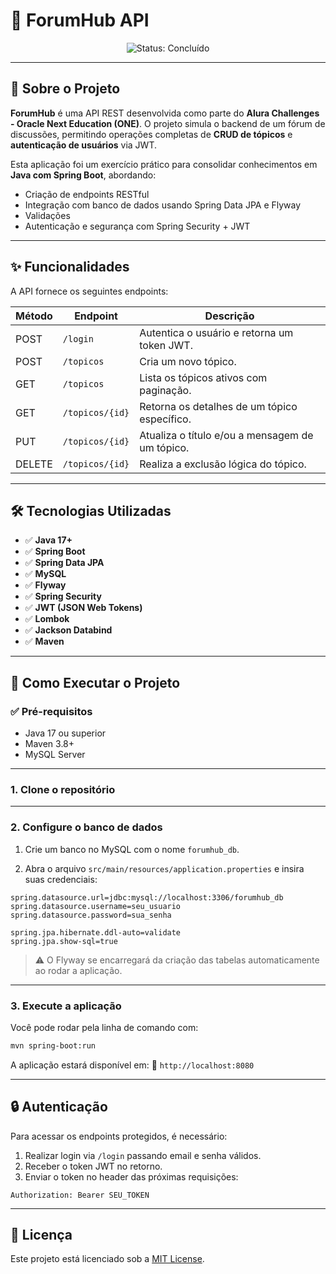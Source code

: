 # 💬 ForumHub API

<div align="center">
  <img src="https://img.shields.io/badge/status-concluído-brightgreen" alt="Status: Concluído" />
</div>

---

## 📖 Sobre o Projeto

**ForumHub** é uma API REST desenvolvida como parte do **Alura Challenges - Oracle Next Education (ONE)**.
O projeto simula o backend de um fórum de discussões, permitindo operações completas de **CRUD de tópicos** e **autenticação de usuários** via JWT.

Esta aplicação foi um exercício prático para consolidar conhecimentos em **Java com Spring Boot**, abordando:

* Criação de endpoints RESTful
* Integração com banco de dados usando Spring Data JPA e Flyway
* Validações
* Autenticação e segurança com Spring Security + JWT

---

## ✨ Funcionalidades

A API fornece os seguintes endpoints:

| Método | Endpoint        | Descrição                                       |
| ------ | --------------- | ----------------------------------------------- |
| POST   | `/login`        | Autentica o usuário e retorna um token JWT.     |
| POST   | `/topicos`      | Cria um novo tópico.                            |
| GET    | `/topicos`      | Lista os tópicos ativos com paginação.          |
| GET    | `/topicos/{id}` | Retorna os detalhes de um tópico específico.    |
| PUT    | `/topicos/{id}` | Atualiza o título e/ou a mensagem de um tópico. |
| DELETE | `/topicos/{id}` | Realiza a exclusão lógica do tópico.            |

---

## 🛠️ Tecnologias Utilizadas

* ✅ **Java 17+**
* ✅ **Spring Boot**
* ✅ **Spring Data JPA**
* ✅ **MySQL**
* ✅ **Flyway**
* ✅ **Spring Security**
* ✅ **JWT (JSON Web Tokens)**
* ✅ **Lombok**
* ✅ **Jackson Databind**
* ✅ **Maven**

---

## 🚀 Como Executar o Projeto

### ✅ Pré-requisitos

* Java 17 ou superior
* Maven 3.8+
* MySQL Server

---

### 1. Clone o repositório

---

### 2. Configure o banco de dados

1. Crie um banco no MySQL com o nome `forumhub_db`.

2. Abra o arquivo `src/main/resources/application.properties` e insira suas credenciais:

```properties
spring.datasource.url=jdbc:mysql://localhost:3306/forumhub_db
spring.datasource.username=seu_usuario
spring.datasource.password=sua_senha

spring.jpa.hibernate.ddl-auto=validate
spring.jpa.show-sql=true
```

> ⚠️ O Flyway se encarregará da criação das tabelas automaticamente ao rodar a aplicação.

---

### 3. Execute a aplicação

Você pode rodar pela linha de comando com:

```bash
mvn spring-boot:run
```

A aplicação estará disponível em:
📍 `http://localhost:8080`

---

## 🔒 Autenticação

Para acessar os endpoints protegidos, é necessário:

1. Realizar login via `/login` passando email e senha válidos.
2. Receber o token JWT no retorno.
3. Enviar o token no header das próximas requisições:

```http
Authorization: Bearer SEU_TOKEN
```

---

## 📄 Licença

Este projeto está licenciado sob a [MIT License](LICENSE).

